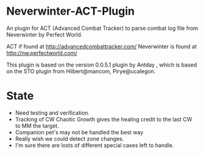 Neverwinter-ACT-Plugin
======================

An plugin for ACT (Advanced Combat Tracker) to parse combat log file from Neverwinter by Perfect World.

ACT if found at http://advancedcombattracker.com/
Neverwinter is found at http://nw.perfectworld.com/

This plugin is based on the version 0.0.5.1 plugin by Antday <Unique>, 
which is based on the STO plugin from Hilbert@mancom, Pirye@ucalegon.


State
=====
- Need testing and verification.
- Tracking of CW Chaotic Growth gives the healing credit to the last CW to MM the target.
- Companion pet's may not be handled the best way
- Really wish we could detect zone changes.
- I'm sure there are losts of different special cases left to handle.

